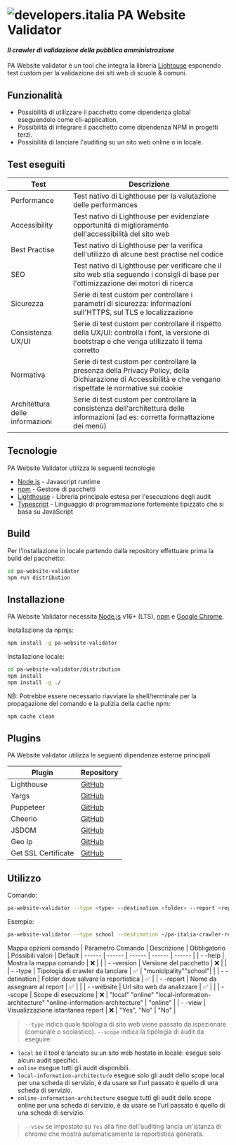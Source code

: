 # ![developers.italia](https://avatars1.githubusercontent.com/u/15377824?s=36&v=4 "developers.italia") PA Website Validator
#### _Il crawler di validazione della pubblica amministrazione_

PA Website validator è un tool che integra la libreria [Lightouse][lighthouse] esponendo test custom per la validazione dei siti web di scuole & comuni.

## Funzionalità

- Possibilità di utilizzare il pacchetto come dipendenza global eseguendolo come cli-application.
- Possibilità di integrare il pacchetto come dipendenza NPM in progetti terzi.
- Possibilità di lanciare l'auditing su un sito web online o in locale.

## Test eseguiti
| Test | Descrizione |
| ------ | ------ |
| Performance | Test nativo di Lighthouse per la valutazione delle performances |
| Accessibility | Test nativo di Lighthouse per evidenziare opportunità di miglioramento dell'accessibilità del sito web |
| Best Practise | Test nativo di Lighthouse per la verifica dell'utilizzo di alcune best practise nel codice |
| SEO | Test nativo di Lighthouse per verificare che il sito web stia seguendo i consigli di base per l'ottimizzazione dei motori di ricerca |
| Sicurezza | Serie di test custom per controllare i parametri di sicurezza: informazioni sull'HTTPS, sul TLS e localizzazione |
| Consistenza UX/UI | Serie di test custom per controllare il rispetto della UX/UI: controlla i font, la versione di bootstrap e che venga utilizzato il tema corretto |
| Normativa | Serie di test custom per controllare la presenza della Privacy Policy, della Dichiarazione di Accessibilità e che vengano rispettate le normative sui cookie |
| Architettura delle informazioni | Serie di test custom per controllare la consistenza dell'architettura delle informazioni (ad es: corretta formattazione dei menù) |

## Tecnologie

PA Website Validator utilizza le seguenti tecnologie

- [Node.js] - Javascript runtime
- [npm] - Gestore di pacchetti
- [Lighthouse] - Libreria principale estesa per l'esecuzione degli audit
- [Typescript] - Linguaggio di programmazione fortemente tipizzato che si basa su JavaScript

## Build
Per l'installazione in locale partendo dalla repository effettuare prima la build del pacchetto:
```sh
cd pa-website-validator
npm run distribution
```

## Installazione

PA Website Validator necessita [Node.js](https://nodejs.org/it/) v16+ (LTS), [npm] e [Google Chrome](https://www.google.com/chrome/).

Installazione da npmjs:

```sh
npm install -g pa-website-validator
```

Installazione locale:
```sh
cd pa-website-validator/distribution
npm install
npm install -g ./
```

NB: Potrebbe essere necessario riavviare la shell/terminale per la propagazione del comando e la pulizia della cache npm:
```sh
npm cache clean
```

## Plugins
PA Website validator utilizza le seguenti dipendenze esterne principali

| Plugin | Repository |
| ------ | ------ |
| Lighthouse | [GitHub][lighthouse-url] |
| Yargs | [GitHub][yargs-url] |
| Puppeteer | [GitHub][puppeteer-url] |
| Cheerio | [GitHub][cheerio-url] |
| JSDOM | [GitHub][jsdom-url] |
| Geo Ip | [GitHub][geoip-url] |
| Get SSL Certificate | [GitHub][get-ssl-certificate-url] |


## Utilizzo

Comando:
```bash
pa-website-validator --type <type> --destination <folder> --report <report_name> --website <url> --scope <local|online|local-information-architecture|online-information-architecture[online]> --view <yes|no[no]>
```
Esempio:
```bash
pa-website-validator --type school --destination ~/pa-italia-crawler-reports --report myreport --website https://www.ismonnet.edu.it/ --scope online --view yes
```

Mappa opzioni comando
| Parametro Comando | Descrizione | Obbligatorio | Possibili valori | Default
| ------ | ------ | ------ | ------ | ------ |
| - -help | Mostra la mappa comando | ❌  | |
| - -version | Versione del pacchetto | ❌  | |
| - -type | Tipologia di crawler da lanciare | ✅  |  "municipality""school"| |
| - -detination | Folder dove salvare la reportistica | ✅ |
| - -report | Nome da assegnare al report | ✅  | |
| - -website | Url sito web da analizzare | ✅  | |
| - -scope | Scope di esecuzione |  ❌  |   "local" "online" "local-information-architecture" "online-information-architecture" | "online" |
| - -view | Visualizzazione istantanea report | ❌  |  "Yes", "No" |  "No" |

> `--type` indica quale tipologia di sito web viene passato da ispezionare (comunale o scolastico).
> `--scope` indica la tipologia di audit da eseguire:
- `local` se il tool è lanciato su un sito web hostato in locale: esegue solo alcuni audit specifici.
- `online` esegue tutti gli audit disponibili.
- `local-information-architecture` esegue solo gli audit dello scope local per una scheda di servizio, è da usare se l'url passato è quello di una scheda di servizio.
- `online-information-architecture` esegue tutti gli audit dello scope online per una scheda di servizio, è da usare se l'url passato è quello di una scheda di servizio.
> `--view` se impostato su `Yes` alla fine dell'auditing lancia un'istanza di chrome che mostra automaticamente la reportistica generata.

[lighthouse]: <https://www.npmjs.com/package/lighthouse>
[node.js]: <http://nodejs.org>
[npm]: <https://www.npmjs.com/>
[typescript]: https://www.typescriptlang.org/
[repository]: <https://github.com/italia/pa-website-validator/>

[yargs-url]: <https://github.com/yargs/yargs>
[lighthouse-url]: <https://github.com/GoogleChrome/lighthouse>
[puppeteer-url]: <https://github.com/puppeteer/puppeteer>
[cheerio-url]: <https://github.com/cheeriojs/cheerio>
[jsdom-url]: <https://github.com/jsdom/jsdom>
[geoip-url]: <https://github.com/geoip-lite/node-geoip>
[get-ssl-certificate-url]: <https://github.com/johncrisostomo/get-ssl-certificate>